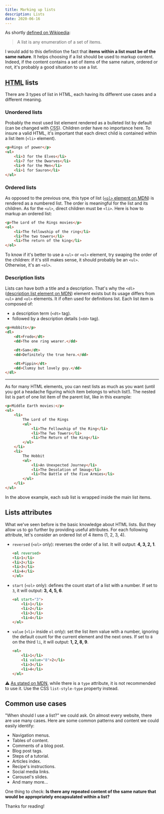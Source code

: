 ```yaml
---
title: Marking up lists
description: Lists
date: 2020-06-16
---
```


As shortly [defined on Wikipedia](https://en.wikipedia.org/wiki/List):

> A list is any enumeration of a set of items.

I would add to this definition the fact that **items within a list must be of the same nature**. It helps choosing if a list should be used to markup content. Indeed, if the content contains a set of items of the same nature, ordered or not, it's probably a good situation to use a list.

## <abbr title="HyperText Markup Language">HTML</abbr> lists

There are 3 types of list in HTML, each having its different use cases and a different meaning.

### Unordered lists

Probably the most used list element rendered as a bulleted list by default (can be changed with <abbr title="Cascading Style Sheets">CSS</abbr>). Children order have no importance here. To insure a valid HTML, it's important that each direct child is contained within a list item (`<li>` element).

```html
<p>Rings of power</p>
<ul>
	<li>3 for the Elves</li>
	<li>7 for the Dwarves</li>
	<li>9 for the Men</li>
	<li>1 for Sauron</li>
</ul>
```

### Ordered lists

As opposed to the previous one, this type of list ([`<ol>` element on MDN](https://developer.mozilla.org/en-US/docs/Web/HTML/Element/ol)) is rendered as a numbered list. The order is meaningful for the list and its children. As for the `<ul>`, direct children must be `<li>`. Here is how to markup an ordered list:

```html
<p>The Lord of the Rings movies</p>
<ol>
	<li>The fellowship of the ring</li>
	<li>The two towers</li>
	<li>The return of the king</li>
</ol>
```

To know if it's better to use a `<ul>` or `<ol>` element, try swaping the order of the children: if it's still makes sense, it should probably be an `<ul>`. Otherwise, it's an `<ol>`.

### Description lists

Lists can have both a title and a description. That's why the `<dl>` ([description list element on MDN](https://developer.mozilla.org/en-US/docs/Web/HTML/Element/dl)) element exists but its usage differs from `<ul>` and `<ol>` elements. It if often used for definitions list. Each list item is composed of:

- a description term (`<dt>` tag).
- followed by a description details (`<dd>` tag).

```html
<p>Hobbits</p>
<dl>
	<dt>Frodo</dt>
	<dd>The one ring wearer.</dd>

	<dt>Sam</dt>
	<dd>Definitely the true hero.</dd>

	<dt>Pippin</dt>
	<dd>Clumsy but lovely guy.</dd>
</dl>
```

---

As for many HTML elements, you can nest lists as much as you want (until you got a headache figuring which item belongs to which list!). The nested list is part of one list item of the parent list, like in this example:

```html
<p>Middle Earth movies:</p>
<ul>
	<li>
		The Lord of the Rings
		<ul>
			<li>The Fellowship of the Ring</li>
			<li>The Two Towers</li>
			<li>The Return of the King</li>
		</ul>
	</li>
	<li>
		The Hobbit
		<ul>
			<li>An Unexpected Journey</li>
			<li>The Desolation of Smaug</li>
			<li>The Battle of the Five Armies</li>
		</ul>
	</li>
</ul>
```

In the above example, each sub list is wrapped inside the main list items.

## Lists attributes

What we've seen before is the basic knowledge about HTML lists. But they allow us to go further by providing useful attributes. For each following attribute, let's consider an ordered list of 4 items (1, 2, 3, 4).

- `reversed` (`<ol>` only): reverses the order of a list. It will output: **4, 3, 2, 1**.

	```html
  <ol reversed>
  	<li>1</li>
  	<li>2</li>
  	<li>3</li>
  	<li>4</li>
  </ol>
  ```

- `start` (`<ol>` only): defines the count start of a list with a number. If set to `3`, it will output: **3, 4, 5, 6**.

	```html
	<ol start="3">
		<li>1</li>
		<li>2</li>
		<li>3</li>
		<li>4</li>
	</ol>
	```

- `value` (`<li>` inside `ol` only): set the list item value with a number, ignoring the default count for the current element and the next ones. If set to `8` on the third `li`, it will output: **1, 2, 8, 9**.

	```html
	<ol>
		<li>1</li>
		<li value="8">2</li>
		<li>3</li>
		<li>4</li>
	</ol>
	```

<!-- <div class="callout callout-info"> -->

⚠️ [As stated on <abbr title="Mozilla Developer Network">MDN</abbr>](https://developer.mozilla.org/en-US/docs/Web/HTML/Element/ol), while there is a `type` attribute, it is not recommended to use it. Use the CSS `list-style-type` property instead.

<!-- </div> -->

## Common use cases

"When should I use a list?" we could ask. On almost every website, there are use many cases. Here are some common patterns and content we could easily identify:

- Navigation menus.
- Tables of content.
- Comments of a blog post.
- Blog post tags.
- Steps of a tutorial.
- Articles index.
- Recipe's instructions.
- Social media links.
- Carousel's slides.
- And many more...

One thing to check: **Is there any repeated content of the same nature that would be appropriately encapsulated within a list?**

Thanks for reading!
